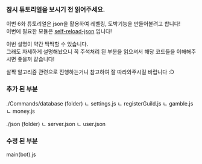 ### 잠시 튜토리얼을 보시기 전 읽어주세요.

이번 6화 튜토리얼은 json을 활용하여 레벨링, 도박기능을 만들어볼려고 합니다!   
이번에 필요한 모듈은 [self-reload-json](https://www.npmjs.com/package/self-reload-json) 입니다!   

이번 설명이 약간 딱딱할 수 있습니다.   
그래도 자세하게 설명해놨으니 꼭 주석처리 된 부분을 읽으셔서 해당 코드들을 이해해주시면 좋을꺼 같습니다!

살짝 알고리즘 관련으로 진행하는거니 참고하여 잘 따라와주시길 바랍니다 :D   


### 추가 된 부분

./Commands/database (folder)
    ㄴ settings.js
    ㄴ registerGuild.js
    ㄴ gamble.js
    ㄴ money.js

./json (folder)
    ㄴ server.json
    ㄴ user.json

### 수정 된 부분

main(bot).js


